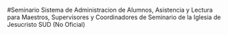 #Seminario
Sistema de Administracion de Alumnos, Asistencia y Lectura para Maestros, Supervisores y Coordinadores de Seminario de la Iglesia de Jesucristo SUD (No Oficial)
